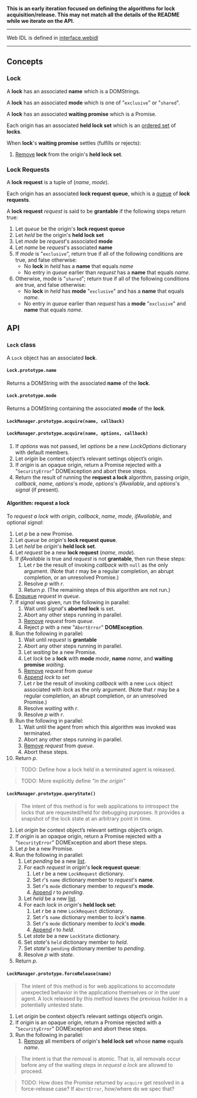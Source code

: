 **This is an early iteration focused on defining the algorithms for lock acquisition/release.
This may not match all the details of the README while we iterate on the API.**

----

Web IDL is defined in [interface.webidl](interface.webidl)

----

## Concepts

### Lock

A **lock** has an associated **name** which is a DOMStrings.

A **lock** has an associated **mode** which is one of "`exclusive`" or "`shared`".

A **lock** has an associated **waiting promise** which is a Promise.

Each origin has an associated **held lock set** which is an [ordered set](https://infra.spec.whatwg.org/#ordered-set) of **locks**.

When **lock**'s **waiting promise** settles (fulfills or rejects):

1. [Remove](https://infra.spec.whatwg.org/#list-remove) **lock** from the origin's **held lock set**.

### Lock Requests

A **lock request** is a tuple of (*name*, *mode*).

Each origin has an associated **lock request queue**, which is a [queue](https://infra.spec.whatwg.org/#queue) of **lock requests**.

A **lock request** _request_ is said to be **grantable** if the following steps return true:

1. Let _queue_ be the origin's **lock request queue**
1. Let _held_ be the origin's **held lock set**
1. Let _mode_ be _request_'s associated **mode**
1. Let _name_ be _request_'s associated **name**
1. If _mode_ is "`exclusive`", return true if all of the following conditions are true, and false otherwise:
    * No **lock** in _held_ has a **name** that equals _name_
    * No entry in _queue_ earlier than _request_ has a **name** that equals _name_.
1. Otherwise, mode is "`shared`"; return true if all of the following conditions are true, and false otherwise:
    * No **lock** in _held_ has **mode** "`exclusive`" and has a **name** that equals _name_.
    * No entry in _queue_ earlier than _request_ has a **mode** "`exclusive`" and **name** that equals _name_.


## API

### `Lock` class

A `Lock` object has an associated **lock**.

#### `Lock.prototype.name`

Returns a DOMString with the associated **name** of the **lock**.

#### `Lock.prototype.mode`

Returns a DOMString containing the associated **mode** of the **lock**.

#### `LockManager.prototype.acquire(name, callback)`
#### `LockManager.prototype.acquire(name, options, callback)`

1. If _options_ was not passed, let _options_ be a new _LockOptions_ dictionary with default members.
1. Let _origin_ be context object’s relevant settings object’s origin.
1. If _origin_ is an opaque origin, return a Promise rejected with a "`SecurityError`" DOMException and abort these steps.
1. Return the result of running the **request a lock** algorithm, passing _origin_, _callback_, _name_, _options_'s _mode_, _options_'s _ifAvailable_, and _options_'s _signal_ (if present).

#### Algorithm: request a lock

To *request a lock* with _origin_, _callback_, _name_, _mode_, _ifAvailable_, and optional _signal_:

1. Let _p_ be a new Promise.
1. Let _queue_ be _origin_'s **lock request queue**.
1. Let _held_ be _origin_'s **held lock set**.
1. Let _request_ be a new **lock request** (_name_, _mode_).
1. If _ifAvailable_ is true and _request_ is not **grantable**, then run these steps:
   1. Let _r_ be the result of invoking _callback_ with `null` as the only argument. (Note that _r_ may be a regular completion, an abrupt completion, or an unresolved Promise.)
   1. Resolve _p_ with _r_.
   1. Return _p_. (The remaining steps of this algorithm are not run.)
1. [Enqueue](https://infra.spec.whatwg.org/#queue-enqueue) _request_ in _queue_.
1. If _signal_ was given, run the following in parallel:
   1. Wait until _signal_'s **aborted lock** is set.
   1. Abort any other steps running in parallel.
   1. [Remove](https://infra.spec.whatwg.org/#list-remove) _request_ from _queue_.
   1. Reject _p_ with a new "`AbortError`" **DOMException**.
1. Run the following in parallel:
   1. Wait until _request_ is **grantable**
   1. Abort any other steps running in parallel.
   1. Let _waiting_ be a new Promise.
   1. Let _lock_ be a **lock** with **mode** _mode_, **name** _name_, and **waiting promise** _waiting_.
   1. [Remove](https://infra.spec.whatwg.org/#list-remove) _request_ from _queue_
   1. [Append](https://infra.spec.whatwg.org/#set-append) _lock_ to _set_
   1. Let _r_ be the result of invoking _callback_ with a new `Lock` object associated with _lock_ as the only argument. (Note that _r_ may be a regular completion, an abrupt completion, or an unresolved Promise.)
   1. Resolve _waiting_ with _r_.
   1. Resolve _p_ with _r_.
1. Run the following in parallel:
   1. Wait until the agent from which this algorithm was invoked was terminated.
   1. Abort any other steps running in parallel.
   1. [Remove](https://infra.spec.whatwg.org/#list-remove) _request_ from _queue_.
   1. Abort these steps.
1. Return _p_.

> TODO: Define how a lock held in a terminated agent is released.

> TODO: More explicitly define _"in the origin"_

#### `LockManager.prototype.queryState()`

> The intent of this method is for web applications to introspect the locks that are requested/held for debugging purposes. It provides a snapshot of the lock state at an arbitrary point in time.

1. Let _origin_ be context object’s relevant settings object’s origin.
1. If _origin_ is an opaque origin, return a Promise rejected with a "`SecurityError`" DOMException and abort these steps.
1. Let _p_ be a new Promise.
1. Run the following in parallel:
    1. Let _pending_ be a new [list](https://infra.spec.whatwg.org/#list).
    1. For each _request_ in _origin_'s **lock request queue**:
        1. Let _r_ be a new `LockRequest` dictionary.
        1. Set _r_'s `name` dictionary member to _request_'s **name**.
        1. Set _r_'s `mode` dictionary member to _request_'s **mode**.
        1. [Append](https://infra.spec.whatwg.org/#list-append) _r_ to _pending_.
    1. Let _held_ be a new [list](https://infra.spec.whatwg.org/#list).
    1. For each _lock_ in _origin_'s **held lock set**:
        1. Let _r_ be a new `LockRequest` dictionary.
        1. Set _r_'s `name` dictionary member to _lock_'s **name**.
        1. Set _r_'s `mode` dictionary member to _lock_'s **mode**.
        1. [Append](https://infra.spec.whatwg.org/#list-append) _r_ to _held_.
    1. Let _state_ be a new `LockState` dictionary.
    1. Set _state_'s `held` dictionary member to _held_.
    1. Set _state_'s `pending` dictionary member to _pending_.
    1. Resolve _p_ with _state_.
1. Return _p_.


#### `LockManager.prototype.forceRelease(name)`

> The intent of this method is for web applications to accomodate unexpected behavior in the applications themselves or in the user agent. A lock released by this method leaves the previous holder in a potentially untested state.

1. Let _origin_ be context object’s relevant settings object’s origin.
1. If _origin_ is an opaque origin, return a Promise rejected with a "`SecurityError`" DOMException and abort these steps.
1. Run the following in parallel:
    1. [Remove](https://infra.spec.whatwg.org/#list-remove) all members of _origin_'s **held lock set** whose **name** equals _name_.

> The intent is that the removal is atomic. That is, all removals occur before any of the waiting steps in _request a lock_ are allowed to proceed.

> TODO: How does the Promise returned by `acquire` get resolved in a force-release case? If `AbortError`, how/where do we spec that?
